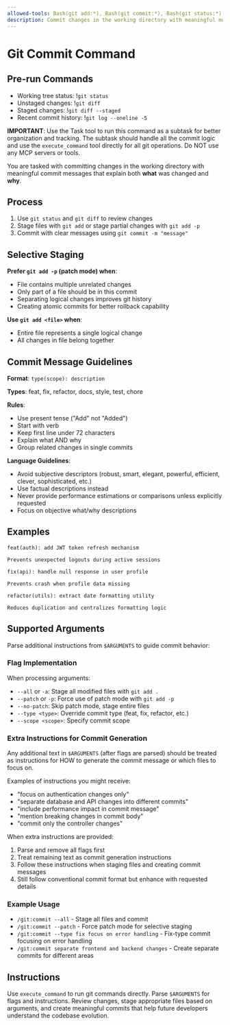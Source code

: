 ```yaml
---
allowed-tools: Bash(git add:*), Bash(git commit:*), Bash(git status:*), Bash(git log:*), Bash(git diff:*)
description: Commit changes in the working directory with meaningful messages that explain both what was changed and why.
---
```


# Git Commit Command

## Pre-run Commands

- Working tree status: !`git status`
- Unstaged changes: !`git diff`
- Staged changes: !`git diff --staged`
- Recent commit history: !`git log --oneline -5`

**IMPORTANT**: Use the Task tool to run this command as a subtask for better organization and tracking. The subtask should handle all the commit logic and use the `execute_command` tool directly for all git operations. Do NOT use any MCP servers or tools.

You are tasked with committing changes in the working directory with meaningful commit messages that explain both **what** was changed and **why**.

## Process

1. Use `git status` and `git diff` to review changes
2. Stage files with `git add` or stage partial changes with `git add -p`
3. Commit with clear messages using `git commit -m "message"`

## Selective Staging

**Prefer `git add -p` (patch mode) when**:
- File contains multiple unrelated changes
- Only part of a file should be in this commit
- Separating logical changes improves git history
- Creating atomic commits for better rollback capability

**Use `git add <file>` when**:
- Entire file represents a single logical change
- All changes in file belong together

## Commit Message Guidelines

**Format**: `type(scope): description`

**Types**: feat, fix, refactor, docs, style, test, chore

**Rules**:
- Use present tense ("Add" not "Added")
- Start with verb
- Keep first line under 72 characters
- Explain what AND why
- Group related changes in single commits

**Language Guidelines**:
- Avoid subjective descriptors (robust, smart, elegant, powerful, efficient, clever, sophisticated, etc.)
- Use factual descriptions instead
- Never provide performance estimations or comparisons unless explicitly requested
- Focus on objective what/why descriptions

## Examples

```
feat(auth): add JWT token refresh mechanism

Prevents unexpected logouts during active sessions
```

```
fix(api): handle null response in user profile

Prevents crash when profile data missing
```

```
refactor(utils): extract date formatting utility

Reduces duplication and centralizes formatting logic
```

## Supported Arguments

Parse additional instructions from `$ARGUMENTS` to guide commit behavior:

### Flag Implementation

When processing arguments:
- `--all` or `-a`: Stage all modified files with `git add .`
- `--patch` or `-p`: Force use of patch mode with `git add -p`
- `--no-patch`: Skip patch mode, stage entire files
- `--type <type>`: Override commit type (feat, fix, refactor, etc.)
- `--scope <scope>`: Specify commit scope

### Extra Instructions for Commit Generation

Any additional text in `$ARGUMENTS` (after flags are parsed) should be treated as instructions for HOW to generate the commit message or which files to focus on.

Examples of instructions you might receive:
- "focus on authentication changes only"
- "separate database and API changes into different commits"
- "include performance impact in commit message"
- "mention breaking changes in commit body"
- "commit only the controller changes"

When extra instructions are provided:
1. Parse and remove all flags first
2. Treat remaining text as commit generation instructions
3. Follow these instructions when staging files and creating commit messages
4. Still follow conventional commit format but enhance with requested details

### Example Usage
- `/git:commit --all` - Stage all files and commit
- `/git:commit --patch` - Force patch mode for selective staging
- `/git:commit --type fix focus on error handling` - Fix-type commit focusing on error handling
- `/git:commit separate frontend and backend changes` - Create separate commits for different areas

## Instructions

Use `execute_command` to run git commands directly. Parse `$ARGUMENTS` for flags and instructions. Review changes, stage appropriate files based on arguments, and create meaningful commits that help future developers understand the codebase evolution.
